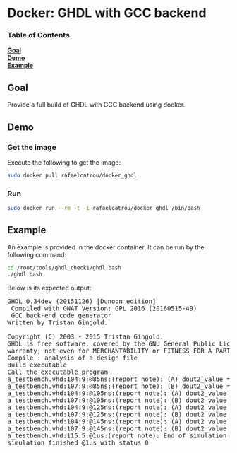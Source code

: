 # Docker: GHDL with GCC backend

### Table of Contents
**[Goal](#goal)**  
**[Demo](#demo)**  
**[Example](#example)**

## Goal

Provide a full build of GHDL with GCC backend using docker.

## Demo

### Get the image

Execute the following to get the image:
```bash
sudo docker pull rafaelcatrou/docker_ghdl
```

### Run

```bash
sudo docker run --rm -t -i rafaelcatrou/docker_ghdl /bin/bash
```

## Example

An example is provided in the docker container. It can be run by the following command:
```bash
cd /root/tools/ghdl_check1/ghdl.bash
./ghdl.bash
```

Below is its expected output:
<pre>
GHDL 0.34dev (20151126) [Dunoon edition]
 Compiled with GNAT Version: GPL 2016 (20160515-49)
 GCC back-end code generator
Written by Tristan Gingold.

Copyright (C) 2003 - 2015 Tristan Gingold.
GHDL is free software, covered by the GNU General Public License.  There is NO
warranty; not even for MERCHANTABILITY or FITNESS FOR A PARTICULAR PURPOSE.
Compile : analysis of a design file
Build executable
Call the executable program
a_testbench.vhd:104:9:@85ns:(report note): (A) dout2_value = 4
a_testbench.vhd:107:9:@85ns:(report note): (B) dout2_value = 6
a_testbench.vhd:104:9:@105ns:(report note): (A) dout2_value = 5
a_testbench.vhd:107:9:@105ns:(report note): (B) dout2_value = 9
a_testbench.vhd:104:9:@125ns:(report note): (A) dout2_value = 6
a_testbench.vhd:107:9:@125ns:(report note): (B) dout2_value = 12
a_testbench.vhd:104:9:@145ns:(report note): (A) dout2_value = 7
a_testbench.vhd:107:9:@145ns:(report note): (B) dout2_value = 15
a_testbench.vhd:115:5:@1us:(report note): End of simulation
simulation finished @1us with status 0
</pre>
